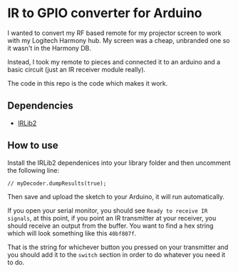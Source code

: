 # IR to GPIO converter for Arduino

I wanted to convert my RF based remote for my projector screen to work with my Logitech Harmony hub. My screen was a cheap, unbranded one so it wasn't in the Harmony DB.

Instead, I took my remote to pieces and connected it to an arduino and a basic circuit (just an IR receiver module really).

The code in this repo is the code which makes it work.

## Dependencies

- [IRLib2](https://github.com/cyborg5/IRLib2)

## How to use

Install the IRLib2 dependenices into your library folder and then uncomment the following line:

`// myDecoder.dumpResults(true);`

Then save and upload the sketch to your Arduino, it will run automatically.

If you open your serial monitor, you should see `Ready to receive IR signals`, at this point, if you point an IR transmitter at your receiver, you should receive an output from the buffer. You want to find a hex string which will look something like this `40bf807f`.

That is the string for whichever button you pressed on your transmitter and you should add it to the `switch` section in order to do whatever you need it to do.

